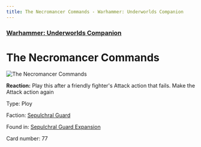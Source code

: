 ```yaml
---
title: The Necromancer Commands - Warhammer: Underworlds Companion
---
```


### [Warhammer: Underworlds Companion](https://guidokessels.github.io/wh-underworlds)

  

# The Necromancer Commands

![The Necromancer Commands](https://warhammerunderworlds.com/wp-content/uploads/sites/6/2017/12/077_ENG-The-Necromancer-Commands.png)

<b>Reaction:</b> Play this after a friendly fighter's Attack action that fails. Make the Attack action again

Type: Ploy

Faction: [Sepulchral Guard](https://guidokessels.github.io/wh-underworlds/factions/sepulchral-guard)

Found in: [Sepulchral Guard Expansion](https://guidokessels.github.io/wh-underworlds/locations/sepulchral-guard-expansion)

Card number: 77

